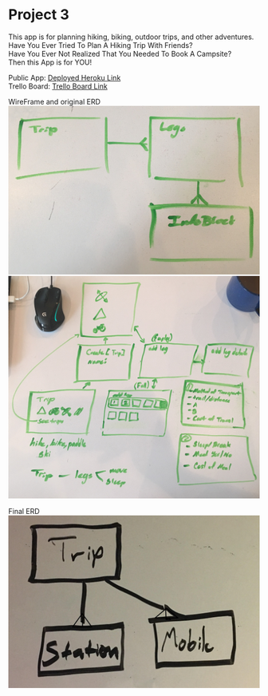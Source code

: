 # Project 3

This app is for planning hiking, biking, outdoor trips, and other adventures. <br>
Have You Ever Tried To Plan A Hiking Trip With Friends? <br>
Have You Ever Not Realized That You Needed To Book A Campsite? <br>
Then this App is for YOU!<br>

Public App:
[Deployed Heroku Link](https://projecto-tres.herokuapp.com/) <br>
Trello Board:
[Trello Board Link](https://trello.com/b/8ef3in6p/projectotres) <br>


WireFrame and original ERD
![wireframe](/rmimg/zWireFrame1.jpg)
![ERD Original](/rmimg/zERD1.jpg)

Final ERD
![ERD Final](/rmimg/zERD2.jpg)

